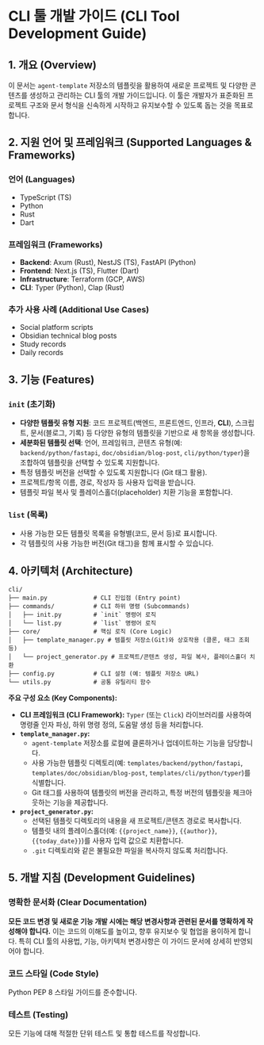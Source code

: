 # CLI 툴 개발 가이드 (CLI Tool Development Guide)

## 1. 개요 (Overview)
이 문서는 `agent-template` 저장소의 템플릿을 활용하여 새로운 프로젝트 및 다양한 콘텐츠를 생성하고 관리하는 CLI 툴의 개발 가이드입니다. 이 툴은 개발자가 표준화된 프로젝트 구조와 문서 형식을 신속하게 시작하고 유지보수할 수 있도록 돕는 것을 목표로 합니다.

## 2. 지원 언어 및 프레임워크 (Supported Languages & Frameworks)

### 언어 (Languages)
*   TypeScript (TS)
*   Python
*   Rust
*   Dart

### 프레임워크 (Frameworks)
*   **Backend**: Axum (Rust), NestJS (TS), FastAPI (Python)
*   **Frontend**: Next.js (TS), Flutter (Dart)
*   **Infrastructure**: Terraform (GCP, AWS)
*   **CLI**: Typer (Python), Clap (Rust)

### 추가 사용 사례 (Additional Use Cases)
*   Social platform scripts
*   Obsidian technical blog posts
*   Study records
*   Daily records

## 3. 기능 (Features)

### `init` (초기화)
*   **다양한 템플릿 유형 지원**: 코드 프로젝트(백엔드, 프론트엔드, 인프라, **CLI**), 스크립트, 문서(블로그, 기록) 등 다양한 유형의 템플릿을 기반으로 새 항목을 생성합니다.
*   **세분화된 템플릿 선택**: 언어, 프레임워크, 콘텐츠 유형(예: `backend/python/fastapi`, `doc/obsidian/blog-post`, `cli/python/typer`)을 조합하여 템플릿을 선택할 수 있도록 지원합니다.
*   특정 템플릿 버전을 선택할 수 있도록 지원합니다 (Git 태그 활용).
*   프로젝트/항목 이름, 경로, 작성자 등 사용자 입력을 받습니다.
*   템플릿 파일 복사 및 플레이스홀더(placeholder) 치환 기능을 포함합니다.

### `list` (목록)
*   사용 가능한 모든 템플릿 목록을 유형별(코드, 문서 등)로 표시합니다.
*   각 템플릿의 사용 가능한 버전(Git 태그)을 함께 표시할 수 있습니다.

## 4. 아키텍처 (Architecture)

```
cli/
├── main.py             # CLI 진입점 (Entry point)
├── commands/           # CLI 하위 명령 (Subcommands)
│   ├── init.py         # `init` 명령어 로직
│   └── list.py         # `list` 명령어 로직
├── core/               # 핵심 로직 (Core Logic)
│   ├── template_manager.py # 템플릿 저장소(Git)와 상호작용 (클론, 태그 조회 등)
│   └── project_generator.py # 프로젝트/콘텐츠 생성, 파일 복사, 플레이스홀더 치환
├── config.py           # CLI 설정 (예: 템플릿 저장소 URL)
└── utils.py            # 공통 유틸리티 함수
```

**주요 구성 요소 (Key Components):**
*   **CLI 프레임워크 (CLI Framework):** `Typer` (또는 `Click`) 라이브러리를 사용하여 명령줄 인자 파싱, 하위 명령 정의, 도움말 생성 등을 처리합니다.
*   **`template_manager.py`:**
    *   `agent-template` 저장소를 로컬에 클론하거나 업데이트하는 기능을 담당합니다.
    *   사용 가능한 템플릿 디렉토리(예: `templates/backend/python/fastapi`, `templates/doc/obsidian/blog-post`, `templates/cli/python/typer`)를 식별합니다.
    *   Git 태그를 사용하여 템플릿의 버전을 관리하고, 특정 버전의 템플릿을 체크아웃하는 기능을 제공합니다.
*   **`project_generator.py`:**
    *   선택된 템플릿 디렉토리의 내용을 새 프로젝트/콘텐츠 경로로 복사합니다.
    *   템플릿 내의 플레이스홀더(예: `{{project_name}}`, `{{author}}`, `{{today_date}}`)를 사용자 입력 값으로 치환합니다.
    *   `.git` 디렉토리와 같은 불필요한 파일을 복사하지 않도록 처리합니다.

## 5. 개발 지침 (Development Guidelines)

### 명확한 문서화 (Clear Documentation)
**모든 코드 변경 및 새로운 기능 개발 시에는 해당 변경사항과 관련된 문서를 명확하게 작성해야 합니다.** 이는 코드의 이해도를 높이고, 향후 유지보수 및 협업을 용이하게 합니다. 특히 CLI 툴의 사용법, 기능, 아키텍처 변경사항은 이 가이드 문서에 상세히 반영되어야 합니다.

### 코드 스타일 (Code Style)
Python PEP 8 스타일 가이드를 준수합니다.

### 테스트 (Testing)
모든 기능에 대해 적절한 단위 테스트 및 통합 테스트를 작성합니다.
